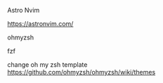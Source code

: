 
Astro Nvim

https://astronvim.com/

ohmyzsh

fzf

change oh my zsh template 
https://github.com/ohmyzsh/ohmyzsh/wiki/themes

